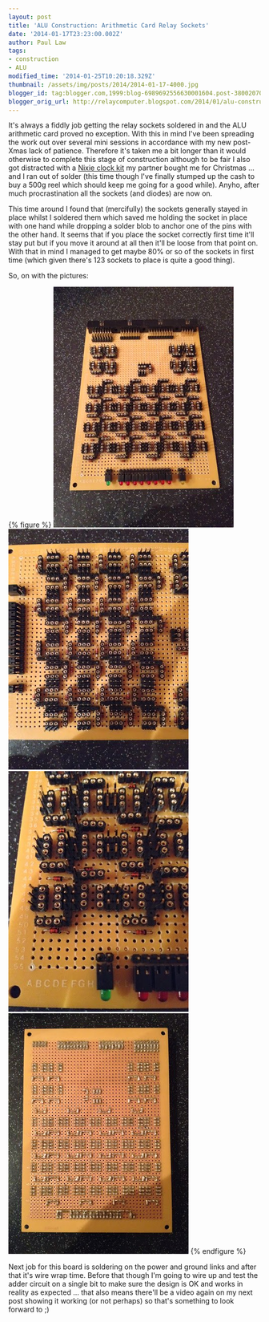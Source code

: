 ```yaml
---
layout: post
title: 'ALU Construction: Arithmetic Card Relay Sockets'
date: '2014-01-17T23:23:00.002Z'
author: Paul Law
tags:
- construction
- ALU
modified_time: '2014-01-25T10:20:18.329Z'
thumbnail: /assets/img/posts/2014/2014-01-17-4000.jpg
blogger_id: tag:blogger.com,1999:blog-6989692556630001604.post-3800207095686166492
blogger_orig_url: http://relaycomputer.blogspot.com/2014/01/alu-construction-arithmetic-card-relay.html
---
```


It's always a fiddly job getting the relay sockets soldered in and the ALU 
arithmetic card proved no exception. With this in mind I've been spreading the 
work out over several mini sessions in accordance with my new post-Xmas lack 
of patience. Therefore it's taken me a bit longer than it would otherwise to 
complete this stage of construction although to be fair I also got distracted 
with a [Nixie clock kit](http://www.pvelectronics.co.uk/index.php?main_page=product_info&amp;cPath=21&amp;products_id=129) my partner bought me for Christmas ... and 
I ran out of solder (this time though I've finally stumped up the cash to buy 
a 500g reel which should keep me going for a good while). Anyho, after much 
procrastination all the sockets (and diodes) are now on.

This time 
around I found that (mercifully) the sockets generally stayed in place whilst 
I soldered them which saved me holding the socket in place with one hand while 
dropping a solder blob to anchor one of the pins with the other hand. It seems 
that if you place the socket correctly first time it'll stay put but if you 
move it around at all then it'll be loose from that point on. With that in 
mind I managed to get maybe 80% or so of the sockets in first time (which 
given there's 123 sockets to place is quite a good thing).

So, on 
with the pictures:

{% figure %}
![ALU Arithmetic Card](/assets/img/posts/2014/2014-01-17-0000.jpg)
![ALU Arithmetic Card (close up)](/assets/img/posts/2014/2014-01-17-0001.jpg)
![ALU Arithmetic Card (closer up)](/assets/img/posts/2014/2014-01-17-0002.jpg)
![ALU Arithmetic Card (solder side)](/assets/img/posts/2014/2014-01-17-0003.jpg)
{% endfigure %}

Next 
job for this board is soldering on the power and ground links and after that 
it's wire wrap time. Before that though I'm going to wire up and test the 
adder circuit on a single bit to make sure the design is OK and works in 
reality as expected ... that also means there'll be a video again on my next 
post showing it working (or not perhaps) so that's something to look forward 
to ;) 